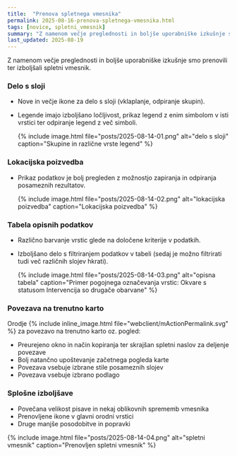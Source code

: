 ```yaml
---
title:  "Prenova spletnega vmesnika"
permalink: 2025-08-16-prenova-spletnega-vmesnika.html
tags: [novice, spletni_vmesnik]
summary: "Z namenom večje preglednosti in boljše uporabniške izkušnje smo prenovili ter izboljšali spletni vmesnik."
last_updated: 2025-08-19
---
```


Z namenom večje preglednosti in boljše uporabniške izkušnje smo prenovili ter izboljšali spletni vmesnik.

### Delo s sloji

- Nove in večje ikone za delo s sloji (vklaplanje, odpiranje skupin).
- Legende imajo izboljšano ločljivost, prikaz legend z enim simbolom v isti vrstici ter odpiranje legend z več simboli.

  {% include image.html file="posts/2025-08-14-01.png" alt="delo s sloji" caption="Skupine in različne vrste legend" %}

### Lokacijska poizvedba

- Prikaz podatkov je bolj pregleden z možnostjo zapiranja in odpiranja posameznih rezultatov.

  {% include image.html file="posts/2025-08-14-02.png" alt="lokacijska poizvedba" caption="Lokacijska poizvedba" %}

### Tabela opisnih podatkov

- Različno barvanje vrstic glede na določene kriterije v podatkih.
- Izboljšano delo s filtriranjem podatkov v tabeli (sedaj je možno filtrirati tudi več različnih slojev hkrati).

  {% include image.html file="posts/2025-08-14-03.png" alt="opisna tabela" caption="Primer pogojnega označevanja vrstic: Okvare s statusom Intervencija so drugače obarvane" %}

### Povezava na trenutno karto

Orodje {% include inline_image.html file="webclient/mActionPermalink.svg" %} za povezavo na trenutno karto oz. pogled:

- Preurejeno okno in način kopiranja ter skrajšan spletni naslov za deljenje povezave
- Bolj natančno upoštevanje začetnega pogleda karte
- Povezava vsebuje izbrane stile posameznih slojev
- Povezava vsebuje izbrano podlago
  
### Splošne izboljšave

- Povečana velikost pisave in nekaj oblikovnih sprememb vmesnika
- Prenovljene ikone v glavni orodni vrstici
- Druge manjše posodobitve in popravki

{% include image.html file="posts/2025-08-14-04.png" alt="spletni vmesnik" caption="Prenovljen spletni vmesnik" %}  


